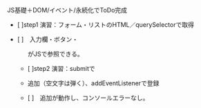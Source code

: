 JS基礎＋DOM/イベント/永続化でToDo完成

- [ ]step1
  演習：フォーム・リストのHTML／querySelectorで取得

- [ ]　入力欄・ボタン・<ul>がJSで参照できる。

- [ ]step2
  演習：submitで<li>追加（空文字は弾く）、addEventListenerで登録

- [ ]　追加が動作し、コンソールエラーなし。
